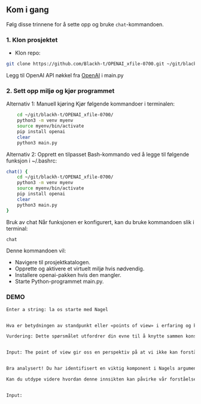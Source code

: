 ## Kom i gang

Følg disse trinnene for å sette opp og bruke `chat`-kommandoen.

### 1. Klon prosjektet

- Klon repo:
```bash
git clone https://github.com/Blackh-t/OPENAI_xfile-0700.git ~/git/blackh-t
```

Legg til OpenAI API nøkkel fra [OpenAI](https://platform.openai.com/) i main.py

### 2. Sett opp miljø og kjør programmet
Alternativ 1: Manuell kjøring
Kjør følgende kommandoer i terminalen:
```bash
    cd ~/git/blackh-t/OPENAI_xfile-0700/
    python3 -m venv myenv
    source myenv/bin/activate
    pip install openai
    clear
    python3 main.py
```

Alternativ 2: 
Opprett en tilpasset Bash-kommando ved å legge til følgende funksjon i ~/.bashrc:

```bash
chat() {
    cd ~/git/blackh-t/OPENAI_xfile-0700/
    python3 -m venv myenv
    source myenv/bin/activate
    pip install openai
    clear
    python3 main.py
}
```

Bruk av chat
Når funksjonen er konfigurert, kan du bruke kommandoen slik i terminal:
```bash
chat
```
Denne kommandoen vil:

- Navigere til prosjektkatalogen.
- Opprette og aktivere et virtuelt miljø hvis nødvendig.
- Installere openai-pakken hvis den mangler.
- Starte Python-programmet main.py.

### DEMO
```bash
Enter a string: la os starte med Nagel


Hva er betydningen av standpunkt eller «points of view» i erfaring og kunnskap ifølge Nagel, og hvordan påvirker det vår forståelse av bevissthet? 

Vurdering: Dette spørsmålet utfordrer din evne til å knytte sammen konsepter i Nagels verk, samt å reflektere over hvordan perspektivet påvirker vår opplevelse av virkeligheten. Vil du utdype svaret ditt?


Input: The point of view gir oss en perspektiv på at vi ikke kan forstår andre art fullstendig, selv om vi vet mye om andres art sensor. dette gir også en forståelse om andre mennesker hvor vi ikke kan alltid vite hvordan andre mennesker observere det samme hendelse


Bra analysert! Du har identifisert en viktig komponent i Nagels argumentasjon, nemlig at det er en begrensning i vår evne til å forstå andres erfaringer fullt ut, selv om vi har kunnskap om deres biologiske og fysiske betingelser. Dette peker på kompleksiteten i bevissthet og hvordan individuelle perspektiver former vår opplevelse av virkeligheten. 

Kan du utdype videre hvordan denne innsikten kan påvirke vår forståelse av etikk eller moral? Dette kan være en god måte å knytte Nagels ideer til praktiske spørsmål vi står overfor i hverdagen.


Input:
```
